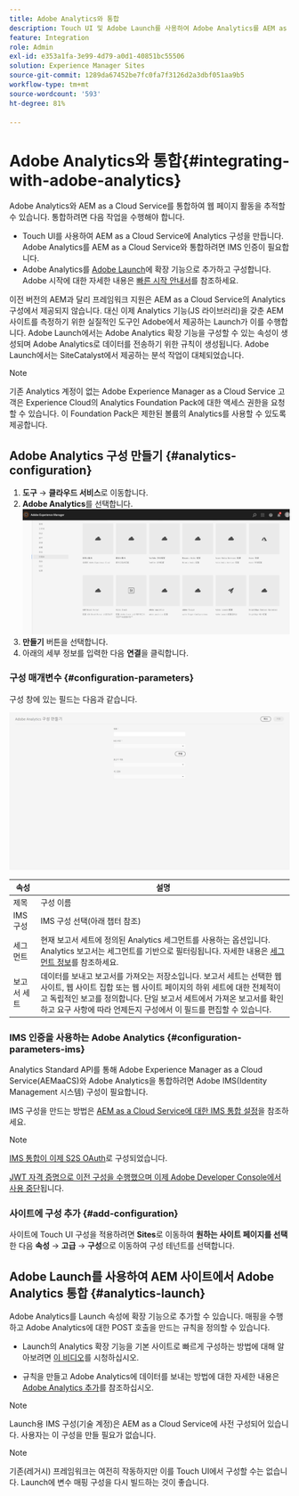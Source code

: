 ```yaml
---
title: Adobe Analytics와 통합
description: Touch UI 및 Adobe Launch를 사용하여 Adobe Analytics를 AEM as a Cloud Service와 통합하는 방법에 대해 알아봅니다.
feature: Integration
role: Admin
exl-id: e353a1fa-3e99-4d79-a0d1-40851bc55506
solution: Experience Manager Sites
source-git-commit: 1289da67452be7fc0fa7f3126d2a3dbf051aa9b5
workflow-type: tm+mt
source-wordcount: '593'
ht-degree: 81%

---
```


# Adobe Analytics와 통합{#integrating-with-adobe-analytics}

Adobe Analytics와 AEM as a Cloud Service를 통합하여 웹 페이지 활동을 추적할 수 있습니다. 통합하려면 다음 작업을 수행해야 합니다.

* Touch UI를 사용하여 AEM as a Cloud Service에 Analytics 구성을 만듭니다. Adobe Analytics를 AEM as a Cloud Service와 통합하려면 IMS 인증이 필요합니다.
* Adobe Analytics를 [Adobe Launch](#analytics-launch)에 확장 기능으로 추가하고 구성합니다. Adobe 시작에 대한 자세한 내용은 [빠른 시작 안내서](https://experienceleague.adobe.com/docs/experience-platform/tags/get-started/quick-start.html?lang=ko)를 참조하세요.

이전 버전의 AEM과 달리 프레임워크 지원은 AEM as a Cloud Service의 Analytics 구성에서 제공되지 않습니다. 대신 이제 Analytics 기능(JS 라이브러리)을 갖춘 AEM 사이트를 측정하기 위한 실질적인 도구인 Adobe에서 제공하는 Launch가 이를 수행합니다. Adobe Launch에서는 Adobe Analytics 확장 기능을 구성할 수 있는 속성이 생성되며 Adobe Analytics로 데이터를 전송하기 위한 규칙이 생성됩니다. Adobe Launch에서는 SiteCatalyst에서 제공하는 분석 작업이 대체되었습니다.

>[!NOTE]
>
>기존 Analytics 계정이 없는 Adobe Experience Manager as a Cloud Service 고객은 Experience Cloud의 Analytics Foundation Pack에 대한 액세스 권한을 요청할 수 있습니다. 이 Foundation Pack은 제한된 볼륨의 Analytics를 사용할 수 있도록 제공합니다.

## Adobe Analytics 구성 만들기 {#analytics-configuration}

1. **도구** → **클라우드 서비스**&#x200B;로 이동합니다.
2. **Adobe Analytics**&#x200B;를 선택합니다.
   ![Adobe Analytics 창](assets/analytics_screen2.png "Adobe Analytics 창")
3. **만들기** 버튼을 선택합니다.
4. 아래의 세부 정보를 입력한 다음 **연결**&#x200B;을 클릭합니다.

### 구성 매개변수 {#configuration-parameters}

구성 창에 있는 필드는 다음과 같습니다.

![구성 매개변수](assets/properties_field2.png "구성 매개변수")

| 속성 | 설명 |
|---|---|
| 제목 | 구성 이름 |
| IMS 구성 | IMS 구성 선택(아래 챕터 참조) |
| 세그먼트 | 현재 보고서 세트에 정의된 Analytics 세그먼트를 사용하는 옵션입니다. Analytics 보고서는 세그먼트를 기반으로 필터링됩니다. 자세한 내용은 [세그먼트 정보](https://experienceleague.adobe.com/docs/analytics/components/segmentation/seg-overview.html?lang=ko)를 참조하세요. |
| 보고서 세트 | 데이터를 보내고 보고서를 가져오는 저장소입니다. 보고서 세트는 선택한 웹 사이트, 웹 사이트 집합 또는 웹 사이트 페이지의 하위 세트에 대한 전체적이고 독립적인 보고를 정의합니다. 단일 보고서 세트에서 가져온 보고서를 확인하고 요구 사항에 따라 언제든지 구성에서 이 필드를 편집할 수 있습니다. |

### IMS 인증을 사용하는 Adobe Analytics {#configuration-parameters-ims}

Analytics Standard API를 통해 Adobe Experience Manager as a Cloud Service(AEMaaCS)와 Adobe Analytics을 통합하려면 Adobe IMS(Identity Management 시스템) 구성이 필요합니다.

IMS 구성을 만드는 방법은 [AEM as a Cloud Service에 대한 IMS 통합 설정](/help/security/setting-up-ims-integrations-for-aem-as-a-cloud-service.md)을 참조하세요.

>[!NOTE]
>
>[IMS 통합이 이제 S2S OAuth](/help/security/setting-up-ims-integrations-for-aem-as-a-cloud-service.md)로 구성되었습니다.
>
>[JWT 자격 증명으로 이전 구성을 수행했으며 이제 Adobe Developer Console에서 사용 중단](/help/security/jwt-credentials-deprecation-in-adobe-developer-console.md)됩니다.

### 사이트에 구성 추가 {#add-configuration}

사이트에 Touch UI 구성을 적용하려면 **Sites**&#x200B;로 이동하여 **원하는 사이트 페이지를 선택**&#x200B;한 다음 **속성** → **고급** → **구성**&#x200B;으로 이동하여 구성 테넌트를 선택합니다.

## Adobe Launch를 사용하여 AEM 사이트에서 Adobe Analytics 통합 {#analytics-launch}

Adobe Analytics를 Launch 속성에 확장 기능으로 추가할 수 있습니다. 매핑을 수행하고 Adobe Analytics에 대한 POST 호출을 만드는 규칙을 정의할 수 있습니다.

* Launch의 Analytics 확장 기능을 기본 사이트로 빠르게 구성하는 방법에 대해 알아보려면 [이 비디오](https://experienceleague.adobe.com/docs/analytics-learn/tutorials/implementation/via-adobe-launch/basic-configuration-of-the-analytics-launch-extension.html?lang=ko)를 시청하십시오.

* 규칙을 만들고 Adobe Analytics에 데이터를 보내는 방법에 대한 자세한 내용은 [Adobe Analytics 추가](https://experienceleague.adobe.com/docs/core-services-learn/implementing-in-websites-with-launch/implement-solutions/analytics.html?lang=ko)를 참조하십시오.

>[!NOTE]
>
>Launch용 IMS 구성(기술 계정)은 AEM as a Cloud Service에 사전 구성되어 있습니다. 사용자는 이 구성을 만들 필요가 없습니다.

>[!NOTE]
>
>기존(레거시) 프레임워크는 여전히 작동하지만 이를 Touch UI에서 구성할 수는 없습니다. Launch에 변수 매핑 구성을 다시 빌드하는 것이 좋습니다.
